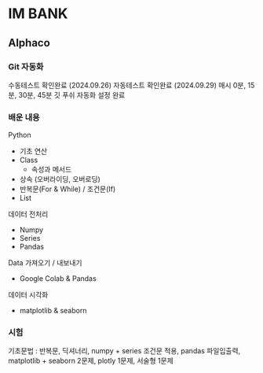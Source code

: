 # IM BANK
## Alphaco

### Git 자동화
수동테스트 확인완료 (2024.09.26)
자동테스트 확인완료 (2024.09.29)
매시 0분, 15분, 30분, 45분 깃 푸쉬 자동화 설정 완료

### 배운 내용
Python 
- 기초 연산
- Class
    + 속성과 메서드
- 상속 (오버라이딩, 오버로딩)
- 반복문(For & While) / 조건문(If)
- List

데이터 전처리
- Numpy
- Series
- Pandas

Data 가져오기 / 내보내기
- Google Colab & Pandas

데이터 시각화
- matplotlib & seaborn 

### 시험 
기초문법 : 반복문, 딕셔너리, numpy + series 조건문 적용, pandas 파일입출력, matplotlib + seaborn 2문제, plotly 1문제, 서술형 1문제
